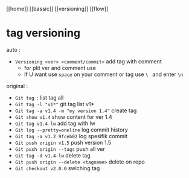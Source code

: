 [[home]]
[[bassic]]
[[versioning]]
[[flow]]

# tag versioning
auto :
- `Versioning <ver> <comment/commit>` add tag with comment
  - for plit ver and comment use <Space>
  - If U want use `space` on your comment or tag use `\ ` and enter `\n`

original :
- `Git tag `: list tag all
- `Git tag -l "v1*"` git tag list v1*
- `Git tag -a v1.4 -m "my version 1.4"` create tag
- `Git show v1.4` show content for ver 1.4
- `Git tag v1.4-lw` add tag with lw
- `Git log --pretty=oneline` log commit history
- `Git tag -a v1.2 9fceb02` log spesifik commit
- `Git push origin v1.5` push version 1.5
- `Git push origin --tags` push all ver
- `Git tag -d v1.4-lw` delete tag
- `Git push origin --delete <tagname>` delete on repo
- `Git checkout v2.0.0` swiching tag

